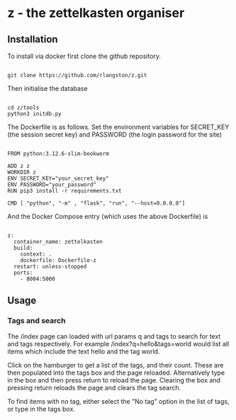 # z - the zettelkasten organiser

## Installation

To install via docker first clone the github repository.

```

git clone https://github.com/rlangston/z.git

```

Then initialise the database

```

cd z/tools
python3 initdb.py

```

The Dockerfile is as follows.  Set the environment variables for SECRET_KEY (the session secret key) and PASSWORD (the login password for the site)

```

FROM python:3.12.6-slim-bookworm

ADD z z
WORKDIR z
ENV SECRET_KEY="your_secret_key"
ENV PASSWORD="your_password"
RUN pip3 install -r requirements.txt

CMD [ "python", "-m" , "flask", "run", "--host=0.0.0.0"]

```

And the Docker Compose entry (which uses the above Dockerfile) is

```

z:
  container_name: zettelkasten
  build:
    context: .
    dockerfile: Dockerfile-z
  restart: unless-stopped
  ports:
    - 8004:5000

```

## Usage

### Tags and search
The /index page can loaded with url params q and tags to search for text and tags respectively.  For example /index?q=hello&tags=world would list all items which include the text hello and the tag world.

Click on the hamburger to get a list of the tags, and their count.  These are then populated into the tags box and the page reloaded.  Alternatively type in the box and then press return to reload the page.  Clearing the box and pressing return reloads the page and clears the tag search.

To find items with no tag, either select the "No tag" option in the list of tags, or type <none> in the tags box.
